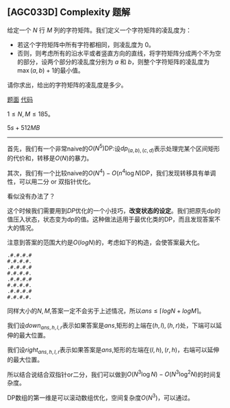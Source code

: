 ## [AGC033D] Complexity 题解

给定一个 $N$ 行 $M$ 列的字符矩阵。我们定义一个字符矩阵的凌乱度为：
- 若这个字符矩阵中所有字符都相同，则凌乱度为 0。
- 否则，则考虑所有的沿水平或者竖直方向的直线，将字符矩阵分成两个不为空的部分，设两个部分的凌乱度分别为 $a$ 和 $b$，则整个字符矩阵的凌乱度为 $\max(a,b)+1$的最小值。

请你求出，给出的字符矩阵的凌乱度是多少。

[题面](https://www.luogu.com.cn/problem/AT4927) [代码](https://atcoder.jp/contests/agc033/submissions/12933109)

$1 \leq N, M \leq 185$。

$5s +512MB$

---

首先，我们有一个非常naive的$O(N^5) \text{DP}$:设$dp_{(a,b),(c,d)}$表示处理完某个区间矩形的代价和，转移是$O(N)$的暴力。

其次，我们有一个比较naive的$O(N^4) - O(n^4 \log N)\text{DP}$，我们发现转移具有单调性，可以用二分 or 双指针优化。

看似没有办法了？

这个时候我们需要用到$DP$优化的一个小技巧，**改变状态的设定**。我们把原先dp的值压入状态，状态变为dp的值。这种做法适用于最优化类的DP，而且发现答案不大的情况。

注意到答案的范围大约是$O(logN)$的，考虑如下的构造，会使答案最大化。

```
.#.#.#.#
#.#.#.#.
.#.#.#.#
#.#.#.#.
.#.#.#.#
#.#.#.#.
.#.#.#.#
#.#.#.#.
```

同样大小的$N,M$,答案一定不会劣于上述情况，所以$ans\le \lceil  logN +logM\rceil$。


我们设$down_{ans,h,l,r}$表示如果答案是$ans$,矩形的上端在$(h,l),(h,r)$处，下端可以延伸的最大位置。

我们设$right_{ans,h,l,r}$表示如果答案是$ans$,矩形的左端在$(l,h),(r,h)$，右端可以延伸的最大位置。


所以结合说结合双指针or二分，我们可以做到$O(N^3\log N)-O(N^3 \log^2 N)$的时间复杂度。

DP数组的第一维是可以滚动数组优化，空间复杂度$O(N^3)$，可以通过。
